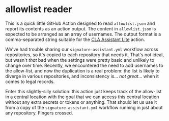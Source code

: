 # allowlist reader

This is a quick little GitHub Action designed to read `allowlist.json` and report its contents as an action output.
The content in `allowlist.json` is expected to be arranged as an array of usernames. The output format is a
comma-separated string suitable for the [CLA Assistant
Lite](https://github.com/marketplace/actions/cla-assistant-lite) action.

We've had trouble sharing our `signature-assistant.yml` workflow across repositories, so it's copied to each
repository that needs it. That's not ideal, but wasn't _that_ bad when the settings were pretty basic and unlikely to
change over time. Recently, we encountered the need to add usernames to the allow-list, and now the duplication is a
real problem: the list is likely to diverge in various repositories, and inconsistency is... _not great_... when it
comes to legal records.

Enter this slightly-silly solution: this action just keeps track of the allow-list in a central location with the goal
that we can access this central location without any extra secrets or tokens or anything. That should let us use it
from a copy of the `signature-assistant.yml` workflow running in just about any repository. Fingers crossed.
